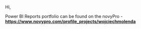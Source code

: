 Hi,

Power BI Reports portfolio can be found on the novyPro - **https://www.novypro.com/profile_projects/wojciechmolenda**
